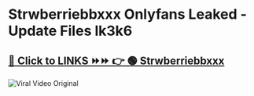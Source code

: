 
 # Strwberriebbxxx Onlyfans Leaked - Update Files lk3k6

## <h2><a href="https://clipsfans.com/Strwberriebbxxx&ref=git">🔗 Click to LINKS ⏩⏩ 👉 🟢 Strwberriebbxxx </a></h2>

<a href="https://clipsfans.com/Strwberriebbxxx&ref=git" rel="nofollow" data-target="animated-image.originalLink"><img src="https://i.ibb.co.com/xMMVF88/686577567.gif" alt="Viral Video Original" style="max-width: 100%; display: inline-block;" data-target="animated-image.originalImage"></a>

